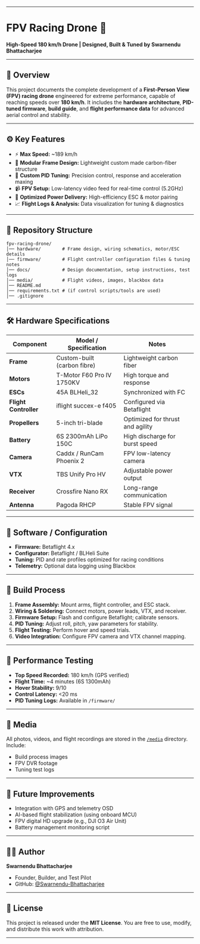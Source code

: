 

---

# FPV Racing Drone 🚀

**High-Speed 180 km/h Drone | Designed, Built & Tuned by Swarnendu Bhattacharjee**

---

## 🧠 Overview

This project documents the complete development of a **First-Person View (FPV) racing drone** engineered for extreme performance, capable of reaching speeds over **180 km/h**.
It includes the **hardware architecture**, **PID-tuned firmware**, **build guide**, and **flight performance data** for advanced aerial control and stability.

---

## ⚙️ Key Features

* ⚡ **Max Speed:** ~189 km/h
* 🧩 **Modular Frame Design:** Lightweight custom made carbon-fiber structure
* 🧠 **Custom PID Tuning:** Precision control, response and acceleration maxing
* 📹 **FPV Setup:** Low-latency video feed for real-time control (5.2GHz)
* 🔋 **Optimized Power Delivery:** High-efficiency ESC & motor pairing
* 📈 **Flight Logs & Analysis:** Data visualization for tuning & diagnostics

---

## 🧩 Repository Structure

```
fpv-racing-drone/
│── hardware/        # Frame design, wiring schematics, motor/ESC details
│── firmware/        # Flight controller configuration files & tuning notes
│── docs/            # Design documentation, setup instructions, test logs
│── media/           # Flight videos, images, blackbox data
│── README.md
│── requirements.txt # (if control scripts/tools are used)
│── .gitignore
```

---

## 🛠️ Hardware Specifications

| Component             | Model / Specification             | Notes                            |
| --------------------- | --------------------------------- | -------------------------------- |
| **Frame**             | Custom-built (carbon fibre)       | Lightweight carbon fiber         |
| **Motors**            |        T-Motor F60 Pro IV 1750KV  | High torque and response         |
| **ESCs**              |        45A BLHeli_32              | Synchronized with FC             |
| **Flight Controller** |        iflight succex-e f405      | Configured via Betaflight        |
| **Propellers**        |        5-inch tri-blade           | Optimized for thrust and agility |
| **Battery**           |        6S 2300mAh LiPo 150C       | High discharge for burst speed   |
| **Camera**            |        Caddx / RunCam Phoenix 2   | FPV low-latency camera           |
| **VTX**               |        TBS Unify Pro HV           | Adjustable power output          |
| **Receiver**          |        Crossfire Nano RX          | Long-range communication         |
| **Antenna**           |        Pagoda RHCP                | Stable FPV signal                |

---

## 🧰 Software / Configuration

* **Firmware:** Betaflight 4.x
* **Configurator:** Betaflight / BLHeli Suite
* **Tuning:** PID and rate profiles optimized for racing conditions
* **Telemetry:** Optional data logging using Blackbox

---

## 🧱 Build Process

1. **Frame Assembly:** Mount arms, flight controller, and ESC stack.
2. **Wiring & Soldering:** Connect motors, power leads, VTX, and receiver.
3. **Firmware Setup:** Flash and configure Betaflight; calibrate sensors.
4. **PID Tuning:** Adjust roll, pitch, yaw parameters for stability.
5. **Flight Testing:** Perform hover and speed trials.
6. **Video Integration:** Configure FPV camera and VTX channel mapping.

---

## 🧪 Performance Testing

* **Top Speed Recorded:** 180 km/h (GPS verified)
* **Flight Time:** ~4 minutes (6S 1300mAh)
* **Hover Stability:** 9/10
* **Control Latency:** <20 ms
* **PID Tuning Logs:** Available in `/firmware/`

---

## 🎥 Media

All photos, videos, and flight recordings are stored in the [`/media`](./media) directory.
Include:

* Build process images
* FPV DVR footage
* Tuning test logs

---

## 🧩 Future Improvements

* Integration with GPS and telemetry OSD
* AI-based flight stabilization (using onboard MCU)
* FPV digital HD upgrade (e.g., DJI O3 Air Unit)
* Battery management monitoring script

---

## 🧑‍💻 Author

**Swarnendu Bhattacharjee**

* Founder, Builder, and Test Pilot
* GitHub: [@Swarnendu-Bhattacharjee](https://github.com/Swarnendu-Bhattacharjee)

---

## 📜 License

This project is released under the **MIT License**.
You are free to use, modify, and distribute this work with attribution.

---